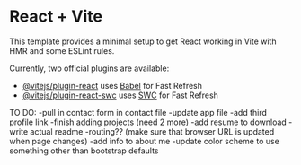 # React + Vite

This template provides a minimal setup to get React working in Vite with HMR and some ESLint rules.

Currently, two official plugins are available:

- [@vitejs/plugin-react](https://github.com/vitejs/vite-plugin-react/blob/main/packages/plugin-react/README.md) uses [Babel](https://babeljs.io/) for Fast Refresh
- [@vitejs/plugin-react-swc](https://github.com/vitejs/vite-plugin-react-swc) uses [SWC](https://swc.rs/) for Fast Refresh

TO DO: 
-pull in contact form in contact file
-update app file
-add third profile link
-finish adding projects (need 2 more)
-add resume to download
-write actual readme
-routing?? (make sure that browser URL is updated when page changes)
-add info to about me 
-update color scheme to use something other than bootstrap defaults
